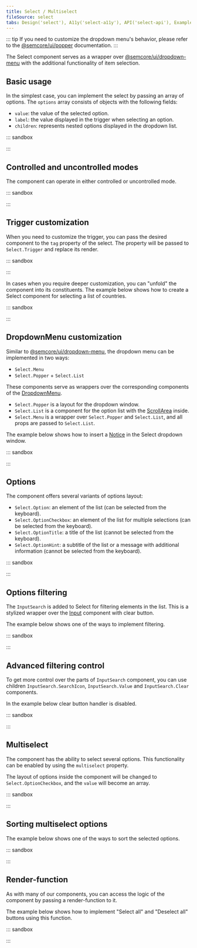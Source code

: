 ```yaml
---
title: Select / Multiselect
fileSource: select
tabs: Design('select'), A11y('select-a11y'), API('select-api'), Example('select-code'), Changelog('select-changelog')
---
```


::: tip
If you need to customize the dropdown menu's behavior, please refer to the [@semcore/ui/popper](/utils/popper/popper) documentation.
:::

The Select component serves as a wrapper over [@semcore/ui/dropdown-menu](/components/dropdown-menu/dropdown-menu) with the additional functionality of item selection.

## Basic usage

In the simplest case, you can implement the select by passing an array of options. The `options` array consists of objects with the following fields:

- `value`: the value of the selected option.
- `label`: the value displayed in the trigger when selecting an option.
- `children`: represents nested options displayed in the dropdown list.

::: sandbox

<script lang="tsx" src="examples/basic_usage.tsx"></script>

:::

## Controlled and uncontrolled modes

The component can operate in either controlled or uncontrolled mode.

::: sandbox

<script lang="tsx" src="examples/controlled_and_uncontrolled_modes.tsx"></script>

:::

## Trigger customization

When you need to customize the trigger, you can pass the desired component to the `tag` property of the select. The property will be passed to `Select.Trigger` and replace its render.

::: sandbox

<script lang="tsx" src="examples/trigger_customization.tsx"></script>

:::

In cases when you require deeper customization, you can "unfold" the component into its constituents. The example below shows how to create a Select component for selecting a list of countries.

::: sandbox

<script lang="tsx">
import React from 'react';
import Select from '@semcore/ui/select';
import { Flex } from '@semcore/ui/flex-box';
import Flags, { iso2Name } from '@semcore/ui/flags';

const formatName = (name) => name?.replace(/([a-z])([A-Z])/g, '$1 $2');

const Demo = () => {
  const [value, setValue] = React.useState(null);

  return (
    <>
      <Select onChange={setValue} placeholder='Select country'>
        <Select.Trigger w={180}>
          <Select.Trigger.Addon>
            <Flags iso2={value} />
          </Select.Trigger.Addon>
          <Select.Trigger.Text>{formatName(iso2Name[value])}</Select.Trigger.Text>
        </Select.Trigger>
        <Select.Menu hMax={180}>
          {Object.keys(iso2Name).map((value) => (
            <Select.Option key={value} value={value}>
              <Flags iso2={value as keyof typeof iso2Name} mr={2} />
              {formatName(iso2Name[value])}
            </Select.Option>
          ))}
        </Select.Menu>
      </Select>
      <br />
      <br />
      <Select onChange={setValue} placeholder='Select country'>
        <Select.Trigger w={'100%'}>
          <Select.Trigger.Addon>
            <Flags iso2={value} />
          </Select.Trigger.Addon>
          <Select.Trigger.Text>{formatName(iso2Name[value])}</Select.Trigger.Text>
        </Select.Trigger>
        <Select.Menu hMax={180}>
          {Object.keys(iso2Name).map((value) => (
            <Select.Option key={value} value={value}>
              <Flags iso2={value as keyof typeof iso2Name} mr={2} />
              {formatName(iso2Name[value])}
            </Select.Option>
          ))}
        </Select.Menu>
      </Select>
    </>
  );
};
</script>

:::

## DropdownMenu customization

Similar to [@semcore/ui/dropdown-menu](/components/dropdown-menu/dropdown-menu), the dropdown menu can be implemented in two ways:

- `Select.Menu`
- `Select.Popper` + `Select.List`

These components serve as wrappers over the corresponding components of the [DropdownMenu](/components/dropdown-menu/dropdown-menu).

- `Select.Popper` is a layout for the dropdown window.
- `Select.List` is a component for the option list with the [ScrollArea](/components/scroll-area/scroll-area) inside.
- `Select.Menu` is a wrapper over `Select.Popper` and `Select.List`, and all props are passed to `Select.List`.

The example below shows how to insert a [Notice](/components/notice/notice) in the Select dropdown window.

::: sandbox

<script lang="tsx" src="examples/dropdownmenu_customization.tsx"></script>

:::

## Options

The component offers several variants of options layout:

- `Select.Option`: an element of the list (can be selected from the keyboard).
- `Select.OptionCheckbox`: an element of the list for multiple selections (can be selected from the keyboard).
- `Select.OptionTitle`: a title of the list (cannot be selected from the keyboard).
- `Select.OptionHint`: a subtitle of the list or a message with additional information (cannot be selected from the keyboard).

::: sandbox

<script lang="tsx" src="examples/options.tsx"></script>

:::

## Options filtering

The `InputSearch` is added to Select for filtering elements in the list. This is a stylized wrapper over the [Input](/components/input/input) component with clear button.

The example below shows one of the ways to implement filtering.

::: sandbox

<script lang="tsx" src="examples/options_filtering.tsx"></script>

:::

## Advanced filtering control

To get more control over the parts of `InputSearch` component, you can use children `InputSearch.SearchIcon`, `InputSearch.Value` and `InputSearch.Clear` components.

In the example below clear button handler is disabled.

::: sandbox

<script lang="tsx" src="examples/advanced_filtering_control.tsx"></script>

:::

## Multiselect

The component has the ability to select several options. This functionality can be enabled by using the `multiselect` property.

The layout of options inside the component will be changed to `Select.OptionCheckbox`, and the `value` will become an array.

::: sandbox

<script lang="tsx" src="examples/multiselect.tsx"></script>

:::

## Sorting multiselect options

The example below shows one of the ways to sort the selected options.

::: sandbox

<script lang="tsx" src="examples/sorting_multiselect_options.tsx"></script>

:::

## Render-function

As with many of our components, you can access the logic of the component by passing a render-function to it.

The example below shows how to implement "Select all" and "Deselect all" buttons using this function.

::: sandbox

<script lang="tsx" src="examples/render-function.tsx"></script>

:::
